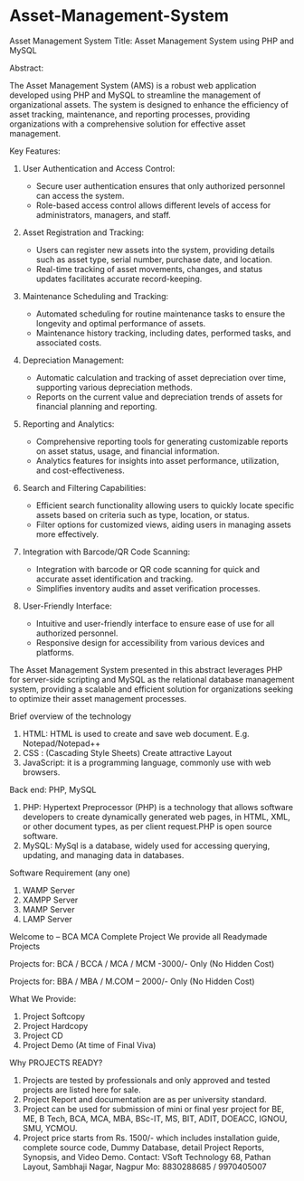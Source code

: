 # Asset-Management-System
Asset Management System
Title: Asset Management System using PHP and MySQL

Abstract:

The Asset Management System (AMS) is a robust web application developed using PHP and MySQL to streamline the management of organizational assets. The system is designed to enhance the efficiency of asset tracking, maintenance, and reporting processes, providing organizations with a comprehensive solution for effective asset management.

Key Features:

1. User Authentication and Access Control:
   - Secure user authentication ensures that only authorized personnel can access the system.
   - Role-based access control allows different levels of access for administrators, managers, and staff.

2. Asset Registration and Tracking:
   - Users can register new assets into the system, providing details such as asset type, serial number, purchase date, and location.
   - Real-time tracking of asset movements, changes, and status updates facilitates accurate record-keeping.

3. Maintenance Scheduling and Tracking:
   - Automated scheduling for routine maintenance tasks to ensure the longevity and optimal performance of assets.
   - Maintenance history tracking, including dates, performed tasks, and associated costs.

4. Depreciation Management:
   - Automatic calculation and tracking of asset depreciation over time, supporting various depreciation methods.
   - Reports on the current value and depreciation trends of assets for financial planning and reporting.

5. Reporting and Analytics:
   - Comprehensive reporting tools for generating customizable reports on asset status, usage, and financial information.
   - Analytics features for insights into asset performance, utilization, and cost-effectiveness.

6. Search and Filtering Capabilities:
   - Efficient search functionality allowing users to quickly locate specific assets based on criteria such as type, location, or status.
   - Filter options for customized views, aiding users in managing assets more effectively.

7. Integration with Barcode/QR Code Scanning:
   - Integration with barcode or QR code scanning for quick and accurate asset identification and tracking.
   - Simplifies inventory audits and asset verification processes.

8. User-Friendly Interface:
   - Intuitive and user-friendly interface to ensure ease of use for all authorized personnel.
   - Responsive design for accessibility from various devices and platforms.

The Asset Management System presented in this abstract leverages PHP for server-side scripting and MySQL as the relational database management system, providing a scalable and efficient solution for organizations seeking to optimize their asset management processes.

Brief overview of the technology
1.	HTML: HTML is used to create and save web document. E.g. Notepad/Notepad++
2.	CSS : (Cascading Style Sheets) Create attractive Layout
3.	JavaScript: it is a programming language, commonly use with web browsers.

Back end: PHP, MySQL
1.	PHP: Hypertext Preprocessor (PHP) is a technology that allows software developers to create dynamically generated web pages, in HTML, XML, or other document types, as per client request.PHP is open source software.
2.	MySQL: MySql is a database, widely used for accessing querying, updating, and managing data in databases.

Software Requirement (any one)
1.	WAMP Server
2.	XAMPP Server
3.	MAMP Server
4.	LAMP Server

Welcome to – BCA MCA Complete Project
We provide all Readymade Projects 

Projects for: BCA / BCCA / MCA / MCM -3000/- Only (No Hidden Cost) 

Projects for: BBA / MBA / M.COM – 2000/- Only (No Hidden Cost) 

What We Provide: 
1. Project Softcopy 
2. Project Hardcopy 
3. Project CD 
4. Project Demo (At time of Final Viva) 

Why PROJECTS READY? 
1. Projects are tested by professionals and only approved and tested projects are listed here for sale. 
2. Project Report and documentation are as per university standard. 
3. Project can be used for submission of mini or final yesr project for BE, ME, B Tech, BCA, MCA, MBA, BSc-IT, MS, BIT, ADIT, DOEACC, IGNOU, SMU, YCMOU. 
4. Project price starts from Rs. 1500/- which includes installation guide, complete source code, Dummy Database, detail Project Reports, Synopsis, and Video Demo. 
Contact: 
VSoft Technology 
68, Pathan Layout, Sambhaji Nagar, Nagpur 
Mo: 8830288685 / 9970405007
